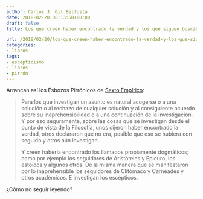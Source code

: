 ```yaml
---
author: Carlos J. Gil Bellosta
date: 2018-02-20 08:13:58+00:00
draft: false
title: Los que creen haber encontrado la verdad y los que siguen buscándola

url: /2018/02/20/los-que-creen-haber-encontrado-la-verdad-y-los-que-siguen-buscandola/
categories:
- libros
tags:
- escepticismo
- libros
- pirrón
---
```


Arrancan así los Esbozos Pirrónicos de [Sexto Empírico](https://es.wikipedia.org/wiki/Sexto_Emp%C3%ADrico):



<blockquote>Para los que investigan un asunto es natural acogerse o a una solución o al rechazo de cualquier solución y al consiguiente acuerdo sobre su inaprehensibilidad o a una continuación de la investigación. Y por eso seguramente, sobre las cosas que se investigan desde el punto de vista de la Filosofía, unos dijeron haber encontrado la verdad, otros declararon que no era, posible que eso se hubiera con­seguido y otros aún investigan.

Y creen haberla encontrado los llamados propiamente dogmáticos; como por ejemplo los seguidores de Aristóte­les y Epicuro, los estoicos y algunos otros. De la misma manera que se manifestaron por lo inaprehensible los se­guidores de Clitómaco y Carnéades y otros académicos. E investigan los escépticos.</blockquote>



¿Cómo no seguir leyendo?


